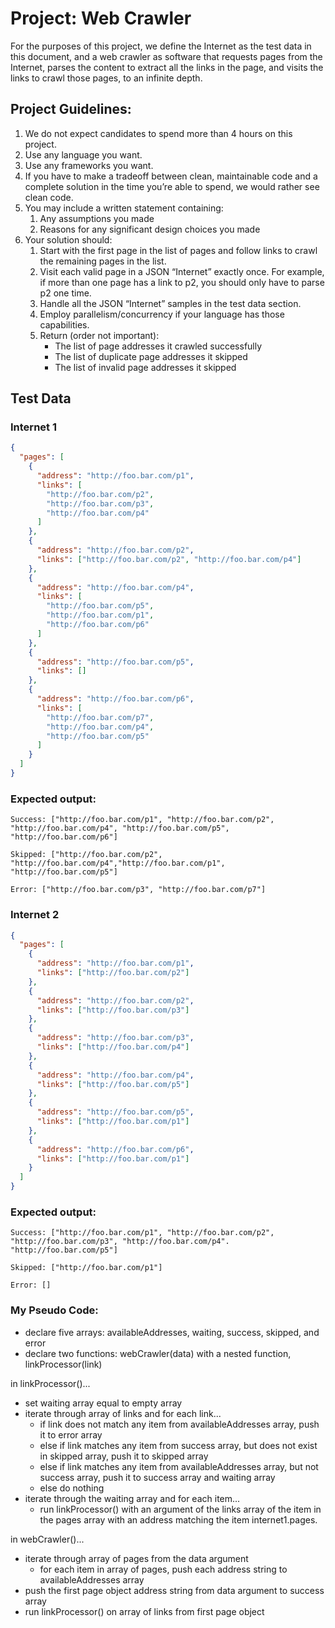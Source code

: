 # Project: Web Crawler

For the purposes of this project, we define the Internet as the test data in this document, and a web crawler as software that requests pages from the Internet, parses the content to extract all the links in the page, and visits the links to crawl those pages, to an infinite depth.

## Project Guidelines:

1. We do not expect candidates to spend more than 4 hours on this project.
2. Use any language you want.
3. Use any frameworks you want.
4. If you have to make a tradeoff between clean, maintainable code and a complete solution in the time you’re able to spend, we would rather see clean code.
5. You may include a written statement containing:
   1. Any assumptions you made
   2. Reasons for any significant design choices you made
6. Your solution should:
   1. Start with the first page in the list of pages and follow links to crawl the remaining pages in the list.
   2. Visit each valid page in a JSON “Internet” exactly once. For example, if more than one page has a link to p2, you should only have to parse p2 one time.
   3. Handle all the JSON “Internet” samples in the test data section.
   4. Employ parallelism/concurrency if your language has those capabilities.
   5. Return (order not important):
      - The list of page addresses it crawled successfully
      - The list of duplicate page addresses it skipped
      - The list of invalid page addresses it skipped

## Test Data

### Internet 1

```json
{
  "pages": [
    {
      "address": "http://foo.bar.com/p1",
      "links": [
        "http://foo.bar.com/p2",
        "http://foo.bar.com/p3",
        "http://foo.bar.com/p4"
      ]
    },
    {
      "address": "http://foo.bar.com/p2",
      "links": ["http://foo.bar.com/p2", "http://foo.bar.com/p4"]
    },
    {
      "address": "http://foo.bar.com/p4",
      "links": [
        "http://foo.bar.com/p5",
        "http://foo.bar.com/p1",
        "http://foo.bar.com/p6"
      ]
    },
    {
      "address": "http://foo.bar.com/p5",
      "links": []
    },
    {
      "address": "http://foo.bar.com/p6",
      "links": [
        "http://foo.bar.com/p7",
        "http://foo.bar.com/p4",
        "http://foo.bar.com/p5"
      ]
    }
  ]
}
```

### Expected output:

```
Success: ["http://foo.bar.com/p1", "http://foo.bar.com/p2", "http://foo.bar.com/p4", "http://foo.bar.com/p5", "http://foo.bar.com/p6"]

Skipped: ["http://foo.bar.com/p2", "http://foo.bar.com/p4","http://foo.bar.com/p1", "http://foo.bar.com/p5"]

Error: ["http://foo.bar.com/p3", "http://foo.bar.com/p7"]
```

### Internet 2

```json
{
  "pages": [
    {
      "address": "http://foo.bar.com/p1",
      "links": ["http://foo.bar.com/p2"]
    },
    {
      "address": "http://foo.bar.com/p2",
      "links": ["http://foo.bar.com/p3"]
    },
    {
      "address": "http://foo.bar.com/p3",
      "links": ["http://foo.bar.com/p4"]
    },
    {
      "address": "http://foo.bar.com/p4",
      "links": ["http://foo.bar.com/p5"]
    },
    {
      "address": "http://foo.bar.com/p5",
      "links": ["http://foo.bar.com/p1"]
    },
    {
      "address": "http://foo.bar.com/p6",
      "links": ["http://foo.bar.com/p1"]
    }
  ]
}
```

### Expected output:

```
Success: ["http://foo.bar.com/p1", "http://foo.bar.com/p2", "http://foo.bar.com/p3", "http://foo.bar.com/p4". "http://foo.bar.com/p5"]

Skipped: ["http://foo.bar.com/p1"]

Error: []
```

### My Pseudo Code:

- declare five arrays: availableAddresses, waiting, success, skipped,
  and error
- declare two functions: webCrawler(data) with a nested function,
  linkProcessor(link)

in linkProcessor()...

- set waiting array equal to empty array
- iterate through array of links and for each link...
  - if link does not match any item from availableAddresses
    array, push it to error array
  - else if link matches any item from success array, but does
    not exist in skipped array, push it to skipped array
  - else if link matches any item from availableAddresses array,
    but not success array, push it to success array and waiting array
  - else do nothing
- iterate through the waiting array and for each item...
  - run linkProcessor() with an argument of the links array of the
    item in the pages array with an address matching the item
    internet1.pages.

in webCrawler()...

- iterate through array of pages from the data argument
  - for each item in array of pages, push each address string to
    availableAddresses array
- push the first page object address string from data argument to
  success array
- run linkProcessor() on array of links from first page object
